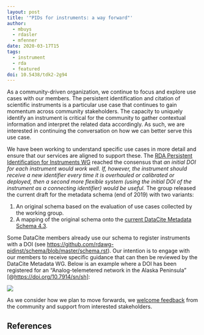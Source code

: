 ```yaml
---
layout: post
title: '"PIDs for instruments: a way forward"'
author:
  - mbuys
  - rdasler
  - mfenner
date: 2020-03-17T15
tags:
  - instrument
  - rda
  - featured
doi: 10.5438/tdk2-2g94
---
```

As a community-driven organization, we continue to focus and explore use cases with our members. The persistent identification and citation of scientific instruments is a particular use case that continues to gain momentum across community stakeholders. The capacity to uniquely identify an instrument is critical for the community to gather contextual information and interpret the related data accordingly. As such, we are interested in continuing the conversation on how we can better serve this use case.

We have been working to understand specific use cases in more detail and ensure that our services are aligned to support these. The [RDA Persistent Identification for Instruments WG](https://www.rd-alliance.org/groups/persistent-identification-instruments-wg) reached the consensus that _an initial DOI for each instrument would work well. If, however, the instrument should receive a new identifier every time it is overhauled or calibrated or deployed, then a second more flexible system (using the initial DOI of the instrument as a connecting identifier) would be useful._ The group released the current draft for the metadata schema (end of 2019) with two variants:

1. An original schema based on the evaluation of use cases collected by the working group.
2. A mapping of the original schema onto the [current DataCite Metadata Schema 4.3](https://schema.datacite.org/meta/kernel-4.3/).

Some DataCite members already use our schema to register instruments with a DOI (see <https://github.com/rdawg-pidinst/schema/blob/master/schema.rst>). Our intention is to engage with our members to receive specific guidance that can then be reviewed by the DataCite Metadata WG. Below is an example where a DOI has been registered for an “Analog-telemetered network in the Alaska Peninsula” [@https://doi.org/10.7914/sn/sh]:

![](/images/uploads/bildschirmfoto-2020-03-17-um-18.31.57.png)

As we consider how we plan to move forwards, we [welcome feedback](https://datacite.org/roadmap.html) from the community and support from interested stakeholders.

## References
